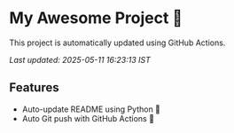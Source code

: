 # My Awesome Project 🚀

This project is automatically updated using GitHub Actions.

_Last updated: 2025-05-11 16:23:13 IST_

## Features
- Auto-update README using Python 🐍
- Auto Git push with GitHub Actions 🤖

